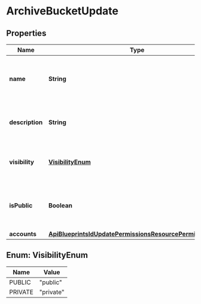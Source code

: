 

# ArchiveBucketUpdate

## Properties

Name | Type | Description | Notes
------------ | ------------- | ------------- | -------------
**name** | **String** | A name for the archive bucket. Must be globally unique. |  [optional]
**description** | **String** | A description for the archive bucket |  [optional]
**visibility** | [**VisibilityEnum**](#VisibilityEnum) | Visibility - Set to public to allow all tenants |  [optional]
**isPublic** | **Boolean** | Public URL - Set to true to allow anonymous access |  [optional]
**accounts** | [**ApiBlueprintsIdUpdatePermissionsResourcePermissionSites**](ApiBlueprintsIdUpdatePermissionsResourcePermissionSites.md) |  |  [optional]



## Enum: VisibilityEnum

Name | Value
---- | -----
PUBLIC | &quot;public&quot;
PRIVATE | &quot;private&quot;




